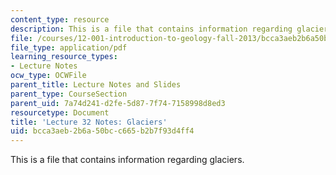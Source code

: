 ```yaml
---
content_type: resource
description: This is a file that contains information regarding glaciers.
file: /courses/12-001-introduction-to-geology-fall-2013/bcca3aeb2b6a50bcc665b2b7f93d4ff4_MIT12_001F13_Lec32Notes.pdf
file_type: application/pdf
learning_resource_types:
- Lecture Notes
ocw_type: OCWFile
parent_title: Lecture Notes and Slides
parent_type: CourseSection
parent_uid: 7a74d241-d2fe-5d87-7f74-7158998d8ed3
resourcetype: Document
title: 'Lecture 32 Notes: Glaciers'
uid: bcca3aeb-2b6a-50bc-c665-b2b7f93d4ff4
---
```

This is a file that contains information regarding glaciers.

